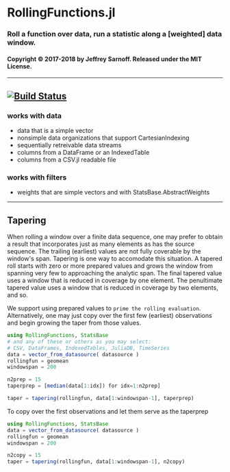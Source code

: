 # RollingFunctions.jl

### Roll a function over data, run a statistic along a [weighted] data window.

#### Copyright © 2017-2018 by Jeffrey Sarnoff.  Released under the MIT License.

-----

[![Build Status](https://travis-ci.org/JeffreySarnoff/RollingFunctions.jl.svg?branch=master)](https://travis-ci.org/JeffreySarnoff/RollingFunctions.jl)
-----

### works with data
- data that is a simple vector
- nonsimple data organizations that support CartesianIndexing
- sequentially retreivable data streams
- columns from a DataFrame or an IndexedTable
- columns from a CSV.jl readable file

### works with filters
- weights that are simple vectors and with StatsBase.AbstractWeights

---------

## Tapering

When rolling a window over a finite data sequence, one may prefer
to obtain a result that incorporates just as many elements as has
the source sequence.  The trailing (earliest) values are not fully
coverable by the window's span.  Tapering is one way to accomodate
this situation.  A tapered roll starts with zero or more prepared
values and grows the window from spanning very few to approaching
the analytic span.  The final tapered value uses a window that is
reduced in coverage by one element. The penultimate tapered value
uses a window that is reduced in coverage by two elements, and so.

We support using prepared values to `prime the rolling evaluation`.
Alternatively, one may just copy over the first few (earliest)
observations and begin growing the taper from those values.

```julia
using RollingFunctions, StatsBase
# and any of these or others as you may select:
# CSV, DataFrames, IndexedTables, JuliaDB, TimeSeries 
data = vector_from_datasource( datasource )
rollingfun = geomean
windowspan = 200

n2prep = 15
taperprep = [median(data[1:idx]) for idx=1:n2prep]

taper = tapering(rollingfun, data[1:windowspan-1], taperprep)
```
To copy over the first observations and let them serve as the taperprep
```julia
using RollingFunctions, StatsBase
data = vector_from_datasource( datasource )
rollingfun = geomean
windowspan = 200

n2copy = 15
taper = tapering(rollingfun, data[1:windowspan-1], n2copy)
```
